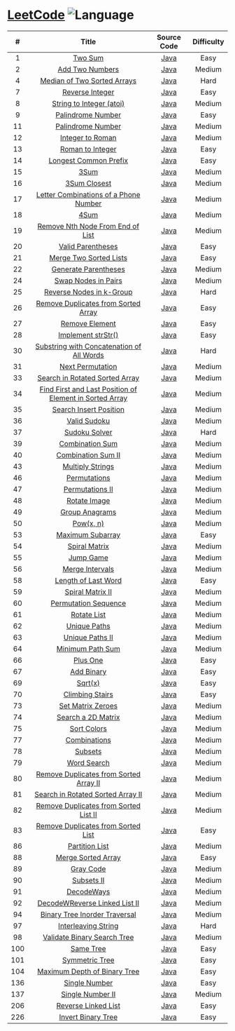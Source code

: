 # [LeetCode](https://leetcode.com/problemset/all/) ![Language](https://img.shields.io/badge/language-java-orange.svg) 

| # | Title | Source Code | Difficulty |
|:---:|:---:|:---:|:---:|
| 1 | [Two Sum](https://leetcode.com/problems/two-sum/description/) | [Java](src/main/java/com/liwx/algorithm/leetcode/easy/TwoSum.java) | Easy |
| 2 | [Add Two Numbers](https://leetcode.com/problems/add-two-numbers/description/) | [Java](src/main/java/com/liwx/algorithm/leetcode/medium/AddTwoNumbers.java) | Medium |
| 4 | [Median of Two Sorted Arrays](https://leetcode.com/problems/median-of-two-sorted-arrays/description/) | [Java](src/main/java/com/liwx/algorithm/leetcode/hard/MedianofTwoSortedArrays.java) | Hard |
| 7 | [Reverse Integer](https://leetcode.com/problems/reverse-integer/description/) | [Java](src/main/java/com/liwx/algorithm/leetcode/easy/ReverseInteger.java) | Easy |
| 8 | [String to Integer (atoi)]( https://leetcode.com/problems/string-to-integer-atoi/description/) | [Java](src/main/java/com/liwx/algorithm/leetcode/medium/StringtoIntegerAtoi.java) | Medium |
| 9 | [Palindrome Number](https://leetcode.com/problems/palindrome-number/description/) | [Java](src/main/java/com/liwx/algorithm/leetcode/easy/PalindromeNumber.java) | Easy |
| 11 | [Palindrome Number](https://leetcode.com/problems/container-with-most-water/) | [Java](src/main/java/com/liwx/algorithm/leetcode/medium/ContainerWithMostWater.java) | Medium |
| 12 | [Integer to Roman](https://leetcode.com/problems/integer-to-roman/) | [Java](src/main/java/com/liwx/algorithm/leetcode/medium/IntegerToRoman.java) | Medium |
| 13 | [Roman to Integer](https://leetcode.com/problems/roman-to-integer/) | [Java](src/main/java/com/liwx/algorithm/leetcode/easy/RomanToInteger.java) | Easy |
| 14 | [Longest Common Prefix](https://leetcode.com/problems/longest-common-prefix/) | [Java](src/main/java/com/liwx/algorithm/leetcode/easy/LongestCommonPrefix.java) | Easy |
| 15 | [3Sum](https://leetcode.com/problems/3sum/) | [Java](src/main/java/com/liwx/algorithm/leetcode/medium/ThreeSum.java) | Medium |
| 16 | [3Sum Closest](https://leetcode.com/problems/3sum-closest/) | [Java](src/main/java/com/liwx/algorithm/leetcode/medium/ThreeSumClosest.java) | Medium |
| 17 | [Letter Combinations of a Phone Number](https://leetcode.com/problems/letter-combinations-of-a-phone-number/) | [Java](src/main/java/com/liwx/algorithm/leetcode/medium/LetterCombinationsOfAPhoneNumber.java) | Medium |
| 18 | [4Sum](https://leetcode.com/problems/4sum/) | [Java](src/main/java/com/liwx/algorithm/leetcode/medium/FourSum.java) | Medium |
| 19 | [Remove Nth Node From End of List](https://leetcode.com/problems/remove-nth-node-from-end-of-list/) | [Java](src/main/java/com/liwx/algorithm/leetcode/medium/RemoveNthNodeFromEndofList.java) | Medium |
| 20 | [Valid Parentheses](https://leetcode.com/problems/valid-parentheses/) | [Java](src/main/java/com/liwx/algorithm/leetcode/easy/ValidParentheses.java) | Easy |
| 21 | [Merge Two Sorted Lists](https://leetcode.com/problems/merge-two-sorted-lists/) | [Java](src/main/java/com/liwx/algorithm/leetcode/easy/MergeTwoSortedLists.java) | Easy |
| 22 | [Generate Parentheses](https://leetcode.com/problems/generate-parentheses/) | [Java](src/main/java/com/liwx/algorithm/leetcode/medium/GenerateParentheses.java) | Medium |
| 24 | [Swap Nodes in Pairs](https://leetcode.com/problems/swap-nodes-in-pairs/) | [Java](src/main/java/com/liwx/algorithm/leetcode/medium/SwapNodesInPairs.java) | Medium |
| 25 | [Reverse Nodes in k-Group](https://leetcode.com/problems/reverse-nodes-in-k-group/) | [Java](src/main/java/com/liwx/algorithm/leetcode/hard/ReverseNodesInKGroup.java) | Hard |
| 26 | [Remove Duplicates from Sorted Array](https://leetcode.com/problems/remove-duplicates-from-sorted-array/) | [Java](src/main/java/com/liwx/algorithm/leetcode/easy/RemoveDuplicatesFromSortedArray.java) | Easy |
| 27 | [Remove Element](https://leetcode.com/problems/remove-element/) | [Java](src/main/java/com/liwx/algorithm/leetcode/easy/RemoveElement.java) | Easy |
| 28 | [Implement strStr()](https://leetcode.com/problems/implement-strstr/) | [Java](src/main/java/com/liwx/algorithm/leetcode/easy/ImplementStrStr.java) | Easy |
| 30 | [Substring with Concatenation of All Words](https://leetcode.com/problems/substring-with-concatenation-of-all-words/) | [Java](src/main/java/com/liwx/algorithm/leetcode/hard/SubstringWithConcatenationOfAllWords.java) | Hard |
| 31 | [Next Permutation](https://leetcode.com/problems/next-permutation/) | [Java](src/main/java/com/liwx/algorithm/leetcode/medium/NextPermutation.java) | Medium |
| 33 | [Search in Rotated Sorted Array](https://leetcode.com/problems/search-in-rotated-sorted-array/) | [Java](src/main/java/com/liwx/algorithm/leetcode/medium/SearchInRotatedSortedArray.java) | Medium |
| 34 | [Find First and Last Position of Element in Sorted Array](https://leetcode.com/problems/find-first-and-last-position-of-element-in-sorted-array/) | [Java](src/main/java/com/liwx/algorithm/leetcode/medium/FindFirstAndLastPositionOfElementInSortedArray.java) | Medium |
| 35 | [Search Insert Position](https://leetcode.com/problems/search-insert-position/) | [Java](src/main/java/com/liwx/algorithm/leetcode/easy/SearchInsertPosition.java) | Medium |
| 36 | [Valid Sudoku](https://leetcode.com/problems/valid-sudoku/) | [Java](src/main/java/com/liwx/algorithm/leetcode/medium/ValidSudoku.java) | Medium |
| 37 | [Sudoku Solver](https://leetcode.com/problems/sudoku-solver/) | [Java](src/main/java/com/liwx/algorithm/leetcode/hard/SudokuSolver.java) | Hard |
| 39 | [Combination Sum](https://leetcode.com/problems/combination-sum/) | [Java](src/main/java/com/liwx/algorithm/leetcode/medium/CombinationSum.java) | Medium |
| 40 | [Combination Sum II](https://leetcode.com/problems/combination-sum-ii/) | [Java](src/main/java/com/liwx/algorithm/leetcode/medium/CombinationSumII.java) | Medium |
| 43 | [Multiply Strings](https://leetcode.com/problems/multiply-strings/submissions/) | [Java](src/main/java/com/liwx/algorithm/leetcode/medium/MultiplyStrings.java) | Medium |
| 46 | [Permutations](https://leetcode.com/problems/permutations/) | [Java](src/main/java/com/liwx/algorithm/leetcode/medium/Permutations.java) | Medium |
| 47 | [Permutations II](https://leetcode.com/problems/permutations-ii/) | [Java](src/main/java/com/liwx/algorithm/leetcode/medium/PermutationsII.java) | Medium |
| 48 | [Rotate Image](https://leetcode.com/problems/rotate-image/) | [Java](src/main/java/com/liwx/algorithm/leetcode/medium/RotateImage.java) | Medium |
| 49 | [Group Anagrams](https://leetcode.com/problems/group-anagrams/) | [Java](src/main/java/com/liwx/algorithm/leetcode/medium/GroupAnagrams.java) | Medium |
| 50 | [Pow(x, n)](https://leetcode.com/problems/powx-n/) | [Java](src/main/java/com/liwx/algorithm/leetcode/medium/Powxn.java) | Medium |
| 53 | [Maximum Subarray](https://leetcode.com/problems/maximum-subarray/) | [Java](src/main/java/com/liwx/algorithm/leetcode/easy/MaximumSubarray.java) | Easy |
| 54 | [Spiral Matrix](https://leetcode.com/problems/spiral-matrix/) | [Java](src/main/java/com/liwx/algorithm/leetcode/medium/SpiralMatrix.java) | Medium |
| 55 | [Jump Game](https://leetcode.com/problems/jump-game/) | [Java](src/main/java/com/liwx/algorithm/leetcode/medium/JumpGame.java) | Medium |
| 56 | [Merge Intervals](https://leetcode.com/problems/merge-intervals/) | [Java](src/main/java/com/liwx/algorithm/leetcode/medium/MergeIntervals.java) | Medium |
| 58 | [Length of Last Word](https://leetcode.com/problems/length-of-last-word/) | [Java](src/main/java/com/liwx/algorithm/leetcode/easy/LengthOfLastWord.java) | Easy |
| 59 | [Spiral Matrix II](https://leetcode.com/problems/spiral-matrix-ii/) | [Java](src/main/java/com/liwx/algorithm/leetcode/medium/SpiralMatrixII.java) | Medium |
| 60 | [Permutation Sequence](https://leetcode.com/problems/permutation-sequence/) | [Java](src/main/java/com/liwx/algorithm/leetcode/medium/PermutationSequence.java) | Medium |
| 61 | [Rotate List](https://leetcode.com/problems/rotate-list/) | [Java](src/main/java/com/liwx/algorithm/leetcode/medium/RotateList.java) | Medium |
| 62 | [Unique Paths](https://leetcode.com/problems/unique-paths/) | [Java](src/main/java/com/liwx/algorithm/leetcode/medium/UniquePaths.java) | Medium |
| 63 | [Unique Paths II](https://leetcode.com/problems/unique-paths-ii/) | [Java](src/main/java/com/liwx/algorithm/leetcode/medium/UniquePathsII.java) | Medium |
| 64 | [Minimum Path Sum](https://leetcode.com/problems/minimum-path-sum/) | [Java](src/main/java/com/liwx/algorithm/leetcode/medium/MinimumPathSum.java) | Medium |
| 66 | [Plus One](https://leetcode.com/problems/plus-one/) | [Java](src/main/java/com/liwx/algorithm/leetcode/easy/PlusOne.java) | Easy |
| 67 | [Add Binary](https://leetcode.com/problems/add-binary/) | [Java](src/main/java/com/liwx/algorithm/leetcode/easy/AddBinary.java) | Easy |
| 69 | [Sqrt(x)](https://leetcode.com/problems/sqrtx/) | [Java](src/main/java/com/liwx/algorithm/leetcode/easy/SqrtX.java) | Easy |
| 70 | [Climbing Stairs](https://leetcode.com/problems/climbing-stairs/) | [Java](src/main/java/com/liwx/algorithm/leetcode/easy/ClimbingStairs.java) | Easy |
| 73 | [Set Matrix Zeroes](https://leetcode.com/problems/set-matrix-zeroes/) | [Java](src/main/java/com/liwx/algorithm/leetcode/medium/SetMatrixZeroes.java) | Medium |
| 74 | [Search a 2D Matrix](https://leetcode.com/problems/search-a-2d-matrix/) | [Java](src/main/java/com/liwx/algorithm/leetcode/medium/SearchA2DMatrix.java) | Medium |
| 75 | [Sort Colors](https://leetcode.com/problems/sort-colors/) | [Java](src/main/java/com/liwx/algorithm/leetcode/medium/SortColors.java) | Medium |
| 77 | [Combinations](https://leetcode.com/problems/combinations/) | [Java](src/main/java/com/liwx/algorithm/leetcode/medium/Combinations.java) | Medium |
| 78 | [Subsets](https://leetcode.com/problems/subsets/) | [Java](src/main/java/com/liwx/algorithm/leetcode/medium/Subsets.java) | Medium |
| 79 | [Word Search](https://leetcode.com/problems/word-search/) | [Java](src/main/java/com/liwx/algorithm/leetcode/medium/WordSearch.java) | Medium |
| 80 | [Remove Duplicates from Sorted Array II](https://leetcode.com/problems/remove-duplicates-from-sorted-array-ii/) | [Java](src/main/java/com/liwx/algorithm/leetcode/medium/RemoveDuplicatesFromSortedArrayII.java) | Medium |
| 81 | [Search in Rotated Sorted Array II](https://leetcode.com/problems/search-in-rotated-sorted-array-ii/submissions/) | [Java](src/main/java/com/liwx/algorithm/leetcode/medium/SearchInRotatedSortedArrayII.java) | Medium |
| 82 | [Remove Duplicates from Sorted List II](https://leetcode.com/problems/remove-duplicates-from-sorted-list-ii/) | [Java](src/main/java/com/liwx/algorithm/leetcode/medium/RemoveDuplicatesFromSortedListII.java) | Medium |
| 83 | [Remove Duplicates from Sorted List](https://leetcode.com/problems/remove-duplicates-from-sorted-list/) | [Java](src/main/java/com/liwx/algorithm/leetcode/easy/RemoveDuplicatesFromSortedList.java) | Easy |
| 86 | [Partition List](https://leetcode.com/problems/partition-list/) | [Java](src/main/java/com/liwx/algorithm/leetcode/medium/PartitionList.java) | Medium |
| 88 | [Merge Sorted Array](https://leetcode.com/problems/merge-sorted-array/) | [Java](src/main/java/com/liwx/algorithm/leetcode/easy/MergeSortedArray.java) | Easy |
| 89 | [Gray Code](https://leetcode.com/problems/gray-code/) | [Java](src/main/java/com/liwx/algorithm/leetcode/medium/GrayCode.java) | Medium |
| 90 | [Subsets II](https://leetcode.com/problems/subsets-ii/) | [Java](src/main/java/com/liwx/algorithm/leetcode/medium/SubsetsII.java) | Medium |
| 91 | [DecodeWays](https://leetcode.com/problems/decode-ways/) | [Java](src/main/java/com/liwx/algorithm/leetcode/medium/DecodeWays.java) | Medium |
| 92 | [DecodeWReverse Linked List II](https://leetcode.com/problems/reverse-linked-list-ii/) | [Java](src/main/java/com/liwx/algorithm/leetcode/medium/ReverseLinkedListII.java) | Medium |
| 94 | [Binary Tree Inorder Traversal](https://leetcode.com/problems/binary-tree-inorder-traversal/) | [Java](src/main/java/com/liwx/algorithm/leetcode/medium/BinaryTreeInorderTraversal.java) | Medium |
| 97 | [Interleaving String](https://leetcode.com/problems/interleaving-string/description/) | [Java](src/main/java/com/liwx/algorithm/leetcode/hard/InterleavingString.java) | Hard |
| 98 | [Validate Binary Search Tree](https://leetcode.com/problems/validate-binary-search-tree/) | [Java](src/main/java/com/liwx/algorithm/leetcode/medium/ValidateBinarySearchTree.java) | Medium |
| 100 | [Same Tree](https://leetcode.com/problems/same-tree/) | [Java](src/main/java/com/liwx/algorithm/leetcode/easy/SameTree.java) | Easy |
| 101 | [Symmetric Tree](https://leetcode.com/problems/symmetric-tree/) | [Java](src/main/java/com/liwx/algorithm/leetcode/easy/SymmetricTree.java) | Easy |
| 104 | [Maximum Depth of Binary Tree](https://leetcode.com/problems/maximum-depth-of-binary-tree/) | [Java](src/main/java/com/liwx/algorithm/leetcode/easy/MaximumDepthOfBinaryTree.java) | Easy |
| 136 | [Single Number](https://leetcode.com/problems/single-number/) | [Java](src/main/java/com/liwx/algorithm/leetcode/easy/SingleNumber.java) | Easy |
| 137 | [Single Number II](https://leetcode.com/problems/single-number-ii/submissions/) | [Java](src/main/java/com/liwx/algorithm/leetcode/medium/SingleNumberII.java) | Medium |
| 206 | [Reverse Linked List](https://leetcode.com/problems/reverse-linked-list/) | [Java](src/main/java/com/liwx/algorithm/leetcode/easy/ReverseLinkedList.java) | Easy |
| 226 | [Invert Binary Tree](https://leetcode.com/problems/invert-binary-tree/) | [Java](src/main/java/com/liwx/algorithm/leetcode/easy/InvertBinaryTree.java) | Easy |

